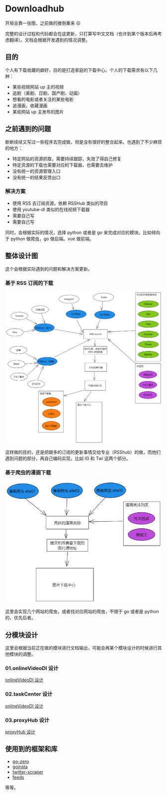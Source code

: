 # Downloadhub

开局全靠一张图，之前做的推倒重来 :stuck_out_tongue:

完整的设计过程和代码都会在这更新，只打算写中文文档（也许到某个版本后再考虑翻译）。文档会根据开发遇到的情况调整。

## 目的

个人有下载收藏的癖好，目的是打造家庭的下载中心。个人的下载需求有以下几种：

* 某些视频网站 up 主的视频
* 追剧（美剧、日剧、国产剧、动画）
* 想看的电影或者关注的某些电影
* 追漫画，收藏漫画
* 某些网站 up 主发布的图片

## 之前遇到的问题

断断续续又写过一些程序去完成做，但是没有很好的整合起来。也遇到了不少麻烦的地方：

* 特定网站的资源抓取，需要持续跟踪，失效了得自己修复
* 特定资源的下载也需要对应的下载器，也需要去维护
* 没有统一的资源管理入口
* 没有统一的结果反馈出口

### 解决方案

* 使用 RSS 去订阅资源，依赖 RSSHub 类似的项目
* 使用 youtube-dl 类似的在线视频下载器
* 需要自己写
* 需要自己写

同时，会根据实际的情况，选择 python 或者是 go 来完成对应的模块。比如倾向于 python 做爬虫，go 做后端。vue 做前端。

## 整体设计图

这个会根据实际遇到的问题和解决方案更新。


### 基于 RSS 订阅的下载

![all](DesignFiles/pics/rss_all.png)

这样做的目的，还是把跟多的订阅的更新事情交给专业（RSShub）的做，而他们遇到问题的部分，再自己编码实现，比如 IG 和 Twi 这两个部分。

### 基于爬虫的漫画下载

![all](DesignFiles/pics/comic_all.png)

这里会实现几个网站的爬虫，或者找对应网站的爬虫，不限于 go 或者是 python 的，优先后者。

## 分模块设计

这里会根据当前正在做的模块进行文档输出，可能会再某个模块设计的时候进行其他模块的调整。

### 01.onlineVideoDl 设计

[onlineVideoDl 设计](https://github.com/allanpk716/download-hub/blob/master/DesignFiles/01.onlineVideoDl%20%E8%AE%BE%E8%AE%A1/readme.md)

### 02.taskCenter 设计

[onlineVideoDl 设计](https://github.com/allanpk716/download-hub/blob/master/DesignFiles/02.taskCenter%20%E8%AE%BE%E8%AE%A1/readme.md)

### 03.proxyHub 设计

[proxyHub 设计](https://github.com/allanpk716/download-hub/blob/master/DesignFiles/03.proxyHub%20%E8%AE%BE%E8%AE%A1/readme.md)

## 使用到的框架和库

* [go-zero](https://github.com/tal-tech/go-zero)
* [goinsta](https://github.com/ahmdrz/goinsta)
* [twitter-scraper](https://github.com/n0madic/twitter-scraper)
* [feeds](https://github.com/gorilla/feeds)

等等。
